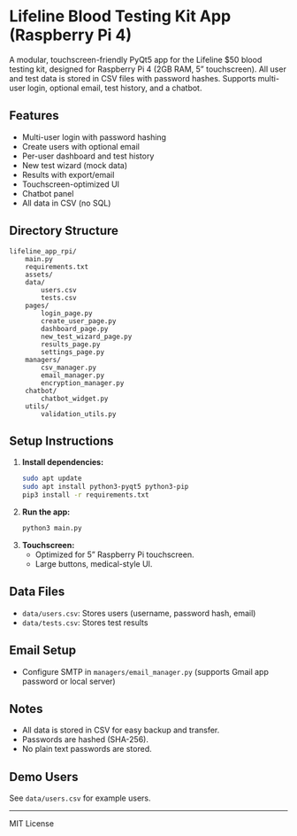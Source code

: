 # Lifeline Blood Testing Kit App (Raspberry Pi 4)

A modular, touchscreen-friendly PyQt5 app for the Lifeline $50 blood testing kit, designed for Raspberry Pi 4 (2GB RAM, 5” touchscreen). All user and test data is stored in CSV files with password hashes. Supports multi-user login, optional email, test history, and a chatbot.

## Features
- Multi-user login with password hashing
- Create users with optional email
- Per-user dashboard and test history
- New test wizard (mock data)
- Results with export/email
- Touchscreen-optimized UI
- Chatbot panel
- All data in CSV (no SQL)

## Directory Structure
```
lifeline_app_rpi/
    main.py
    requirements.txt
    assets/
    data/
        users.csv
        tests.csv
    pages/
        login_page.py
        create_user_page.py
        dashboard_page.py
        new_test_wizard_page.py
        results_page.py
        settings_page.py
    managers/
        csv_manager.py
        email_manager.py
        encryption_manager.py
    chatbot/
        chatbot_widget.py
    utils/
        validation_utils.py
```

## Setup Instructions

1. **Install dependencies:**
   ```bash
   sudo apt update
   sudo apt install python3-pyqt5 python3-pip
   pip3 install -r requirements.txt
   ```
2. **Run the app:**
   ```bash
   python3 main.py
   ```
3. **Touchscreen:**
   - Optimized for 5” Raspberry Pi touchscreen.
   - Large buttons, medical-style UI.

## Data Files
- `data/users.csv`: Stores users (username, password hash, email)
- `data/tests.csv`: Stores test results

## Email Setup
- Configure SMTP in `managers/email_manager.py` (supports Gmail app password or local server)

## Notes
- All data is stored in CSV for easy backup and transfer.
- Passwords are hashed (SHA-256).
- No plain text passwords are stored.

## Demo Users
See `data/users.csv` for example users.

---

MIT License